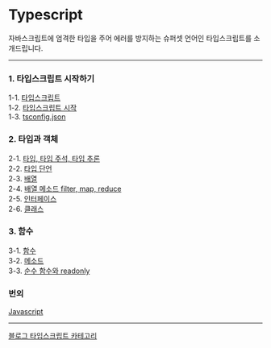# Typescript
자바스크립트에 엄격한 타입을 주어 에러를 방지하는 슈퍼셋 언어인 타입스크립트를 소개드립니다.

---
### 1. 타입스크립트 시작하기
1-1. [타입스크립트](https://velog.io/@bami/Typescript-%ED%83%80%EC%9E%85%EC%8A%A4%ED%81%AC%EB%A6%BD%ED%8A%B8) <br/>
1-2. [타입스크립트 시작](https://velog.io/@bami/Typescript-%ED%83%80%EC%9E%85%EC%8A%A4%ED%81%AC%EB%A6%BD%ED%8A%B8-%ED%94%84%EB%A1%9C%EC%A0%9D%ED%8A%B8-%EC%83%9D%EC%84%B1) <br/>
1-3. [tsconfig.json](https://velog.io/@bami/Typescript-tsconfig.json) <br/>

### 2. 타입과 객체
2-1. [타입, 타입 주석, 타입 추론](https://velog.io/@bami/Typescript-%ED%83%80%EC%9E%85%EC%8A%A4%ED%81%AC%EB%A6%BD%ED%8A%B8-%EB%B3%80%EC%88%98) <br/>
2-2. [타입 단언](https://velog.io/@bami/Typescript-%ED%83%80%EC%9E%85-%EB%8B%A8%EC%96%B8) <br/>
2-3. [배열](https://velog.io/@bami/Typescript-%EB%B0%B0%EC%97%B4) <br/>
2-4. [배열 메소드 filter, map, reduce](https://velog.io/@bami/Typescript-%EB%B0%B0%EC%97%B4-%EB%A9%94%EC%86%8C%EB%93%9C-filter-map-reduce) <br/>
2-5. [인터페이스](https://velog.io/@bami/Typescript-%EC%9D%B8%ED%84%B0%ED%8E%98%EC%9D%B4%EC%8A%A4) <br/>
2-6. [클래스](https://velog.io/@bami/Typescript-%ED%81%B4%EB%9E%98%EC%8A%A4) <br/>

### 3. 함수
3-1. [함수](https://velog.io/@bami/Typescript-%ED%83%80%EC%9E%85%EC%8A%A4%ED%81%AC%EB%A6%BD%ED%8A%B8-%ED%95%A8%EC%88%98) <br/>
3-2. [메소드](https://velog.io/@bami/Typescript-%EB%A9%94%EC%86%8C%EB%93%9C) <br/>
3-3. [순수 함수와 readonly](https://velog.io/@bami/Typescript-readonly%EC%99%80-%EC%88%9C%EC%88%98-%ED%95%A8%EC%88%98) <br/>

### 번외
[Javascript](https://github.com/Bam-j/study-repo/blob/main/JAVASCRIPT.md) <br/>

---
[블로그 타입스크립트 카테고리](https://velog.io/@bami/series/Typescript) <br/>
